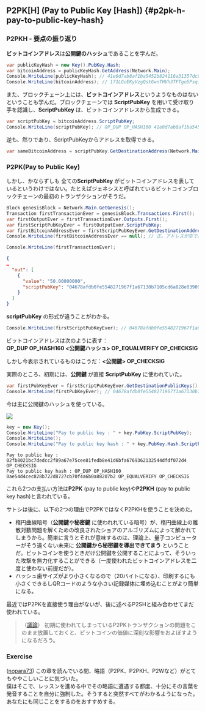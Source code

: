 ## P2PK\[H\] \(Pay to Public Key \[Hash\]\) {#p2pk-h-pay-to-public-key-hash}

### P2PKH - 要点の振り返り

**ビットコインアドレス**は**公開鍵のハッシュ**であることを学んだ。

```cs
var publicKeyHash = new Key().PubKey.Hash;
var bitcoinAddress = publicKeyHash.GetAddress(Network.Main);
Console.WriteLine(publicKeyHash); // 41e0d7ab8af1ba5452b824116a31357dc931cf28
Console.WriteLine(bitcoinAddress); // 171LGoEKyVzgQstGwnTHVh3TFTgo5PsqiY
```

また、ブロックチェーン上には、**ビットコインアドレス**というようなものはないということも学んだ。ブロックチェーンでは **ScriptPubKey** を用いて受け取り手を認識し、**ScriptPubKey** は、ビットコインアドレスから生成できる。

```cs
var scriptPubKey = bitcoinAddress.ScriptPubKey;
Console.WriteLine(scriptPubKey); // OP_DUP OP_HASH160 41e0d7ab8af1ba5452b824116a31357dc931cf28 OP_EQUALVERIFY OP_CHECKSIG
```

逆も、然りであり、ScriptPubKeyからアドレスを取得できる。

```cs
var sameBitcoinAddress = scriptPubKey.GetDestinationAddress(Network.Main);
```

### P2PK\(Pay to Public Key\)

しかし、かならずしも 全ての**ScriptPubKey** がビットコインアドレスを表しているというわけではない。たとえばジェネシスと呼ばれているビットコインブロックチェーンの最初のトランザクションがそうだ。

```cs
Block genesisBlock = Network.Main.GetGenesis();
Transaction firstTransactionEver = genesisBlock.Transactions.First();
var firstOutputEver = firstTransactionEver.Outputs.First();
var firstScriptPubKeyEver = firstOutputEver.ScriptPubKey;
var firstBitcoinAddressEver = firstScriptPubKeyEver.GetDestinationAddress(Network.Main);
Console.WriteLine(firstBitcoinAddressEver == null); // 正。アドレスが空である。
```

```cs
Console.WriteLine(firstTransactionEver);
```

```json
{
…
  "out": [
    {
      "value": "50.00000000",
      "scriptPubKey": "04678afdb0fe5548271967f1a67130b7105cd6a828e03909a67962e0ea1f61deb649f6bc3f4cef38c4f35504e51ec112de5c384df7ba0b8d578a4c702b6bf11d5f OP_CHECKSIG"
    }
  ]
}
```

**scriptPubKey** の形式が違うことがわかる。

```cs
Console.WriteLine(firstScriptPubKeyEver); // 04678afdb0fe5548271967f1a67130b7105cd6a828e03909a67962e0ea1f61deb649f6bc3f4cef38c4f35504e51ec112de5c384df7ba0b8d578a4c702b6bf11d5f OP_CHECKSIG
```

ビットコインアドレスは次のように表す：  
**OP\_DUP OP\_HASH160 &lt;公開鍵ハッシュ&gt; OP\_EQUALVERIFY OP\_CHECKSIG**

しかし今表示されているものはこうだ：**&lt;公開鍵&gt; OP\_CHECKSIG**

実際のところ、初期には、**公開鍵** が直接 **ScriptPubKey** に使われていた。

```cs
var firstPubKeyEver = firstScriptPubKeyEver.GetDestinationPublicKeys().First();
Console.WriteLine(firstPubKeyEver); // 04678afdb0fe5548271967f1a67130b7105cd6a828e03909a67962e0ea1f61deb649f6bc3f4cef38c4f35504e51ec112de5c384df7ba0b8d578a4c702b6bf11d5f
```

今は主に公開鍵のハッシュを使っている。

![](../assets/PPKH.png)

```cs
key = new Key();
Console.WriteLine("Pay to public key : " + key.PubKey.ScriptPubKey);
Console.WriteLine();
Console.WriteLine("Pay to public key hash : " + key.PubKey.Hash.ScriptPubKey);
```

```
Pay to public key : 02fb8021bc7dedcc2f89a67e75cee81fedb8e41d6bfa6769362132544dfdf072d4 OP_CHECKSIG
Pay to public key hash : OP_DUP OP_HASH160 0ae54d4cec828b722d8727cb70f4a6b0a88207b2 OP_EQUALVERIFY OP_CHECKSIG
```

これら2つの支払い方法は**P2PK** \(pay to public key\)や**P2PKH** \(pay to public key hash\)と言われている。

サトシは後に、以下の2つの理由でP2PKではなくP2PKHを使うことを決めた。

* 楕円曲線暗号（**公開鍵**や**秘密鍵** に使われれている暗号）が、楕円曲線上の離散対数問題を解くための改良されたショアのアルゴリズムによって解かれてしまうから。簡単に言うとそれが意味するのは、理論上、量子コンピューターがそう遠くない未来に **公開鍵から秘密鍵を導出できてまう** ということだ。ビットコインを使うときだけ公開鍵を公開することによって、そういった攻撃を無力化することができる（一度使われたビットコインアドレスを二度と使わない前提だが）。
* ハッシュ歯サイズがより小さくなるので（20バイトになる）、印刷するにも小さくできるしQRコードのような小さい記録媒体に埋め込むことがより簡単になる。

最近ではP2PKを直接使う理由がないが、後に述べるP2SHと組み合わせてまだ使われている。

> （[議論](https://www.reddit.com/r/Bitcoin/comments/4isxjr/petition_to_protect_satoshis_coins/d30we6f/)） 初期に使われてしまっているP2PKトランザクションの問題をこのまま放置しておくと、ビットコインの価値に深刻な影響をおよぼすようになるだろう。

### Exercise

\([nopara73](https://github.com/nopara73)\) この章を読んでいる間、略語（P2PK、P2PKH、P2Wなど）がとてもややこしいことに気づいた。  
僕はそこで、レッスンを進める中でその略語に遭遇する都度、十分にその言葉を発音することを自分に強制した。そうすると突然すべてがわかるようになった。あなたにも同じことをするのをおすすめする。
